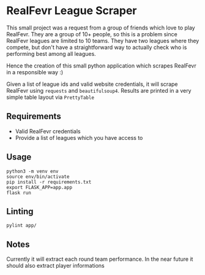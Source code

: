 # RealFevr League Scraper

This small project was a request from a group of friends which love to play RealFevr. They are a group of 10+ people, so this is a problem since RealFevr leagues are limited to 10 teams. They have two leagues where they compete, but don't have a straightforward way to actually check who is performing best among all leagues.

Hence the creation of this small python application which scrapes RealFevr in a responsible way :)

Given a list of league ids and valid website credentials, it will scrape RealFevr using `requests` and `beautifulsoup4`. Results are printed in a very simple table layout via `PrettyTable`

## Requirements
- Valid RealFevr credentials
- Provide a list of leagues which you have access to
  
## Usage
```
python3 -m venv env
source env/bin/activate
pip install -r requirements.txt
export FLASK_APP=app.app
flask run
```

## Linting
```
pylint app/
``` 

## Notes
Currently it will extract each round team performance. In the near future it should also extract player informations

